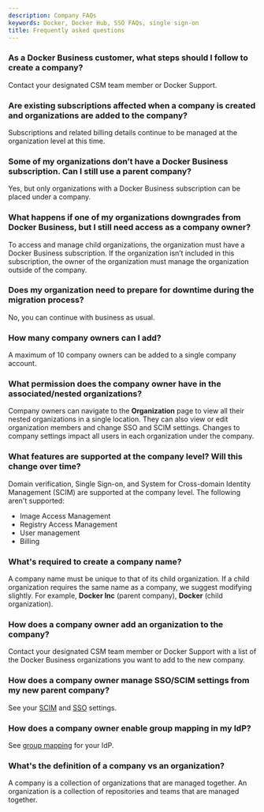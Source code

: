 ```yaml
---
description: Company FAQs
keywords: Docker, Docker Hub, SSO FAQs, single sign-on
title: Frequently asked questions
---
```


### As a Docker Business customer, what steps should I follow to create a company?

Contact your designated CSM team member or Docker Support.

### Are existing subscriptions affected when a company is created and organizations are added to the company?

Subscriptions and related billing details continue to be managed at the organization level at this time.

### Some of my organizations don’t have a Docker Business subscription. Can I still use a parent company?

Yes, but only organizations with a Docker Business subscription can be placed under a company.

### What happens if one of my organizations downgrades from Docker Business, but I still need access as a company owner?

To access and manage child organizations, the organization must have a Docker Business subscription. If the organization isn’t included in this subscription, the owner of the organization must manage the organization outside of the company.

### Does my organization need to prepare for downtime during the migration process?

No, you can continue with business as usual.

### How many company owners can I add?

A maximum of 10 company owners can be added to a single company account.

### What permission does the company owner have in the associated/nested organizations?

Company owners can navigate to the **Organization** page to view all their nested organizations in a single location. They can also view or edit organization members and change SSO and SCIM settings. Changes to company settings impact all users in each organization under the company.

### What features are supported at the company level? Will this change over time?

Domain verification, Single Sign-on, and System for Cross-domain Identity Management (SCIM) are supported at the company level. The following aren't supported:

- Image Access Management
- Registry Access Management
- User management
- Billing

### What's required to create a company name?

A company name must be unique to that of its child organization. If a child organization requires the same name as a company, we suggest modifying slightly. For example, **Docker Inc** (parent company), **Docker** (child organization).

### How does a company owner add an organization to the company?

Contact your designated CSM team member or Docker Support with a list of the Docker Business organizations you want to add to the new company.

### How does a company owner manage SSO/SCIM settings from my new parent company?

See your [SCIM](scim.md) and [SSO](../single-sign-on/configure/index.md) settings.

### How does a company owner enable group mapping in my IdP?

See [group mapping](../docker-hub/group-mapping.md) for your IdP.

### What's the definition of a company vs an organization?

A company is a collection of organizations that are managed together. An organization is a collection of repositories and teams that are managed together. 

